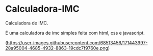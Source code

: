 # Calculadora-IMC
Calculadora de IMC.

<p>É uma calculadora de imc simples feita com html, css e javascript.</p>

<img>(https://user-images.githubusercontent.com/68513456/171443997-28a95004-4685-4932-8863-19cdc7f9760e.png)</img>
